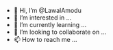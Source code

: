 - 👋 Hi, I’m @LawalAmodu
- 👀 I’m interested in ...
- 🌱 I’m currently learning ...
- 💞️ I’m looking to collaborate on ...
- 📫 How to reach me ...

<!---
LawalAmodu/LawalAmodu is a ✨ special ✨ repository because its `README.md` (this file) appears on your GitHub profile.
You can click the Preview link to take a look at your changes.
--->

